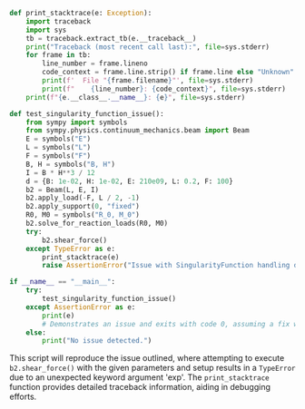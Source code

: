 ```python
def print_stacktrace(e: Exception):
    import traceback
    import sys
    tb = traceback.extract_tb(e.__traceback__)
    print("Traceback (most recent call last):", file=sys.stderr)
    for frame in tb:
        line_number = frame.lineno
        code_context = frame.line.strip() if frame.line else "Unknown"
        print(f'  File "{frame.filename}"', file=sys.stderr)
        print(f"    {line_number}: {code_context}", file=sys.stderr)
    print(f"{e.__class__.__name__}: {e}", file=sys.stderr)

def test_singularity_function_issue():
    from sympy import symbols
    from sympy.physics.continuum_mechanics.beam import Beam
    E = symbols("E")
    L = symbols("L")
    F = symbols("F")
    B, H = symbols("B, H")
    I = B * H**3 / 12
    d = {B: 1e-02, H: 1e-02, E: 210e09, L: 0.2, F: 100}
    b2 = Beam(L, E, I)
    b2.apply_load(-F, L / 2, -1)
    b2.apply_support(0, "fixed")
    R0, M0 = symbols("R_0, M_0")
    b2.solve_for_reaction_loads(R0, M0)
    try:
        b2.shear_force()
    except TypeError as e:
        print_stacktrace(e)
        raise AssertionError("Issue with SingularityFunction handling detected.")

if __name__ == "__main__":
    try:
        test_singularity_function_issue()
    except AssertionError as e:
        print(e)
        # Demonstrates an issue and exits with code 0, assuming a fix would prevent this branch.
    else:
        print("No issue detected.")
```
This script will reproduce the issue outlined, where attempting to execute `b2.shear_force()` with the given parameters and setup results in a `TypeError` due to an unexpected keyword argument 'exp'. The `print_stacktrace` function provides detailed traceback information, aiding in debugging efforts.